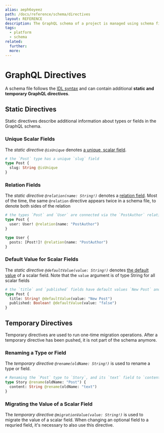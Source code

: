 ```yaml
---
alias: aeph6oyeez
path: /docs/reference/schema/directives
layout: REFERENCE
description: The GraphQL schema of a project is managed using schema files in IDL syntax.
tags:
  - platform
  - schema
related:
  further:
  more:
---
```


# GraphQL Directives

A schema file follows the [IDL syntax](!alias-kr84dktnp0) and can contain additional **static and temporary GraphQL directives**.

## Static Directives

Static directives describe additional information about types or fields in the GraphQL schema.

### Unique Scalar Fields

The *static directive `@isUnique`* denotes [a unique, scalar field](!alias-teizeit5se#unique).

```graphql
# the `Post` type has a unique `slug` field
type Post {
  slug: String @isUnique
}
```

### Relation Fields

The *static directive `@relation(name: String!)`* denotes a [relation field](!alias-goh5uthoc1). Most of the time, the same `@relation` directive appears twice in a schema file, to denote both sides of the relation

```graphql
# the types `Post` and `User` are connected via the `PostAuthor` relation
type Post {
  user: User! @relation(name: "PostAuthor")
}

type User {
  posts: [Post!]! @relation(name: "PostAuthor")
}
```
### Default Value for Scalar Fields

The *static directive `@defaultValue(value: String!)`* denotes [the default value](!alias-teizeit5se#default-value) of a scalar field. Note that the `value` argument is of type String for all scalar fields

```graphql
# the `title` and `published` fields have default values `New Post` and `false`
type Post {
  title: String! @defaultValue(value: "New Post")
  published: Boolean! @defaultValue(value: "false")
}
```

## Temporary Directives

Temporary directives are used to run one-time migration operations. After a temporary directive has been pushed, it is not part of the schema anymore.

### Renaming a Type or Field

The *temporary directive `@rename(oldName: String!)`* is used to rename a type or field.

```graphql
# Renaming the `Post` type to `Story`, and its `text` field to `content`
type Story @rename(oldName: "Post") {
  content: String @rename(oldName: "text")
}
```

### Migrating the Value of a Scalar Field

The *temporary directive `@migrationValue(value: String!)`* is used to migrate the value of a scalar field. When changing an optional field to a requried field, it's necessary to also use this directive.
